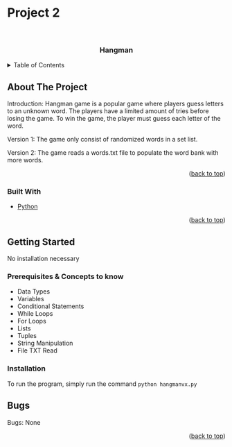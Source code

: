 # Project 2


<br />
<h3 align="center">Hangman</h3>

</div>



<!-- TABLE OF CONTENTS -->
<details>
  <summary>Table of Contents</summary>
  <ol>
    <li>
      <a href="#about-the-project">About The Project</a>
      <ul>
        <li><a href="#built-with">Built With</a></li>
      </ul>
    </li>
    <li>
      <a href="#getting-started">Getting Started</a>
      <ul>
        <li><a href="#prerequisites">Prerequisites</a></li>
        <li><a href="#installation">Installation</a></li>
      </ul>
    </li>
    <li><a href="#bugs">Bugs</a></li>
  </ol>
</details>



<!-- ABOUT THE PROJECT -->
## About The Project

Introduction: Hangman game is a popular game where players guess letters to an unknown word. The players have a limited amount of tries before losing the game. To win the game, the player must guess each letter of the word.

Version 1: The game only consist of randomized words in a set list.

Version 2: The game reads a words.txt file to populate the word bank with more words.
<p align="right">(<a href="#top">back to top</a>)</p>



### Built With

* [Python](https://www.python.org/)

<p align="right">(<a href="#top">back to top</a>)</p>



<!-- GETTING STARTED -->
## Getting Started
No installation necessary

### Prerequisites & Concepts to know

 - Data Types
 - Variables
 - Conditional Statements
 - While Loops
 - For Loops
 - Lists
 - Tuples
 - String Manipulation
 - File TXT Read

### Installation
To run the program, simply run the command `python hangmanvx.py`


## Bugs
Bugs: None

<p align="right">(<a href="#top">back to top</a>)</p>